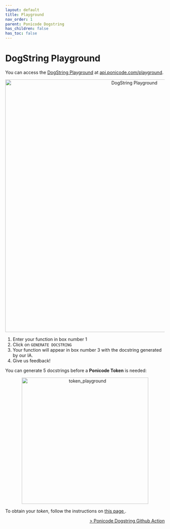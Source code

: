 ```yaml
---
layout: default
title: Playground
nav_order: 1
parent: Ponicode Dogstring
has_children: false
has_toc: false
---
```


# DogString Playground

You can access the [DogString Playground](https://api.ponicode.com/playground/) at [api.ponicode.com/playground](https://api.ponicode.com/playground/).

<p align="center">
    <img src="/docs/dogstring/images/dogstring_action_2.png" alt="DogString Playground" width="800"/>
</p>

1. Enter your function in box number 1
2. Click on `GENERATE DOCSTRING`
3. Your function will appear in box number 3 with the docstring generated by our IA.
4. Give us feedback!

You can generate 5 docstrings before a **Ponicode Token** is needed:

<p align="center">
    <img src="/docs/dogstring/images/dogstring_action_6.png" alt="token_playground" width="400"/>
</p>

To obtain your *token*, follow the instructions on <a href="/docs/dogstring/token"> this page </a>.

<div align="right">
    <a href="/docs/dogstring/github-action" >
        > Ponicode Dogstring Github Action
    </a>
</div>